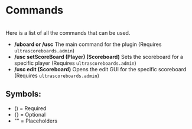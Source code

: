 # Commands
<br>
Here is a list of all the commands that can be used.<br>

* **/uboard or /usc** The main command for the plugin
  (Requires ``ultrascoreboards.admin``) <!--- < The permission that is needed for the command-->
* **/usc setScoreBoard (Player) (Scoreboard)** Sets the scoreboard for a specific player
  (Requires ``ultrascoreboards.admin``) <!--- < The permission that is needed for the command-->
* **/usc edit (Scoreboard)** Opens the edit GUI for the specific scoreboard
  (Requires ``ultrascoreboards.admin``) <!--- < The permission that is needed for the command--><br> <!---<<<< THIS ONE ONLY ON THE LAST COMMAND-->

## Symbols:
 - () = Required
 - {} = Optional
 - "" = Placeholders
